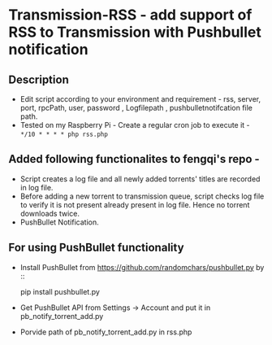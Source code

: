 # Transmission-RSS - add support of RSS to Transmission with Pushbullet notification
## Description
* Edit script according to your environment and requirement -  rss, server, port, rpcPath, user, password , Logfilepath , pushbulletnotifcation file path.
* Tested on my Raspberry Pi -  Create a regular cron job to execute it -  `*/10 * * * * php rss.php`

## Added following functionalites to  fengqi's repo -
* Script creates a log file and all newly added torrents' titles are recorded in log file. 
* Before adding a new torrent to transmission queue, script checks log file to verify it is not present already present in log file. Hence no torrent downloads twice. 
* PushBullet Notification.

## For using PushBullet functionality
* Install PushBullet from https://github.com/randomchars/pushbullet.py by 
::

    pip install pushbullet.py
* Get PushBullet API from Settings -> Account and put it in pb_notify_torrent_add.py
* Porvide path of pb_notify_torrent_add.py in rss.php
